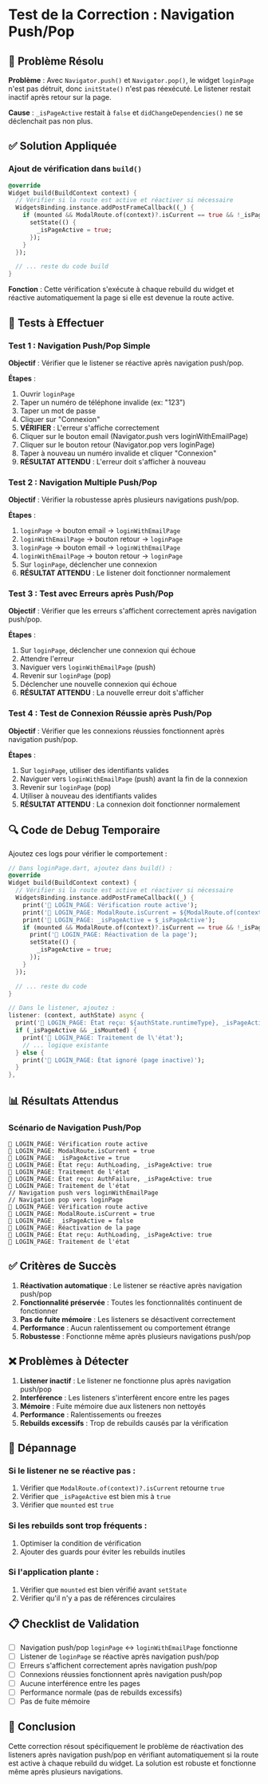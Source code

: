 # Test de la Correction : Navigation Push/Pop

## 🐛 Problème Résolu

**Problème** : Avec `Navigator.push()` et `Navigator.pop()`, le widget `loginPage` n'est pas détruit, donc `initState()` n'est pas réexécuté. Le listener restait inactif après retour sur la page.

**Cause** : `_isPageActive` restait à `false` et `didChangeDependencies()` ne se déclenchait pas non plus.

## ✅ Solution Appliquée

### Ajout de vérification dans `build()`

```dart
@override
Widget build(BuildContext context) {
  // Vérifier si la route est active et réactiver si nécessaire
  WidgetsBinding.instance.addPostFrameCallback((_) {
    if (mounted && ModalRoute.of(context)?.isCurrent == true && !_isPageActive) {
      setState(() {
        _isPageActive = true;
      });
    }
  });

  // ... reste du code build
}
```

**Fonction** : Cette vérification s'exécute à chaque rebuild du widget et réactive automatiquement la page si elle est devenue la route active.

## 🧪 Tests à Effectuer

### Test 1 : Navigation Push/Pop Simple
**Objectif** : Vérifier que le listener se réactive après navigation push/pop.

**Étapes** :
1. Ouvrir `loginPage`
2. Taper un numéro de téléphone invalide (ex: "123")
3. Taper un mot de passe
4. Cliquer sur "Connexion"
5. **VÉRIFIER** : L'erreur s'affiche correctement
6. Cliquer sur le bouton email (Navigator.push vers loginWithEmailPage)
7. Cliquer sur le bouton retour (Navigator.pop vers loginPage)
8. Taper à nouveau un numéro invalide et cliquer "Connexion"
9. **RÉSULTAT ATTENDU** : L'erreur doit s'afficher à nouveau

### Test 2 : Navigation Multiple Push/Pop
**Objectif** : Vérifier la robustesse après plusieurs navigations push/pop.

**Étapes** :
1. `loginPage` → bouton email → `loginWithEmailPage`
2. `loginWithEmailPage` → bouton retour → `loginPage`
3. `loginPage` → bouton email → `loginWithEmailPage`
4. `loginWithEmailPage` → bouton retour → `loginPage`
5. Sur `loginPage`, déclencher une connexion
6. **RÉSULTAT ATTENDU** : Le listener doit fonctionner normalement

### Test 3 : Test avec Erreurs après Push/Pop
**Objectif** : Vérifier que les erreurs s'affichent correctement après navigation push/pop.

**Étapes** :
1. Sur `loginPage`, déclencher une connexion qui échoue
2. Attendre l'erreur
3. Naviguer vers `loginWithEmailPage` (push)
4. Revenir sur `loginPage` (pop)
5. Déclencher une nouvelle connexion qui échoue
6. **RÉSULTAT ATTENDU** : La nouvelle erreur doit s'afficher

### Test 4 : Test de Connexion Réussie après Push/Pop
**Objectif** : Vérifier que les connexions réussies fonctionnent après navigation push/pop.

**Étapes** :
1. Sur `loginPage`, utiliser des identifiants valides
2. Naviguer vers `loginWithEmailPage` (push) avant la fin de la connexion
3. Revenir sur `loginPage` (pop)
4. Utiliser à nouveau des identifiants valides
5. **RÉSULTAT ATTENDU** : La connexion doit fonctionner normalement

## 🔍 Code de Debug Temporaire

Ajoutez ces logs pour vérifier le comportement :

```dart
// Dans loginPage.dart, ajoutez dans build() :
@override
Widget build(BuildContext context) {
  // Vérifier si la route est active et réactiver si nécessaire
  WidgetsBinding.instance.addPostFrameCallback((_) {
    print('🔵 LOGIN_PAGE: Vérification route active');
    print('🔵 LOGIN_PAGE: ModalRoute.isCurrent = ${ModalRoute.of(context)?.isCurrent}');
    print('🔵 LOGIN_PAGE: _isPageActive = $_isPageActive');
    if (mounted && ModalRoute.of(context)?.isCurrent == true && !_isPageActive) {
      print('🔵 LOGIN_PAGE: Réactivation de la page');
      setState(() {
        _isPageActive = true;
      });
    }
  });

  // ... reste du code
}

// Dans le listener, ajoutez :
listener: (context, authState) async {
  print('🔵 LOGIN_PAGE: État reçu: ${authState.runtimeType}, _isPageActive: $_isPageActive');
  if (_isPageActive && _isMounted) {
    print('🔵 LOGIN_PAGE: Traitement de l\'état');
    // ... logique existante
  } else {
    print('🔵 LOGIN_PAGE: État ignoré (page inactive)');
  }
},
```

## 📊 Résultats Attendus

### Scénario de Navigation Push/Pop
```
🔵 LOGIN_PAGE: Vérification route active
🔵 LOGIN_PAGE: ModalRoute.isCurrent = true
🔵 LOGIN_PAGE: _isPageActive = true
🔵 LOGIN_PAGE: État reçu: AuthLoading, _isPageActive: true
🔵 LOGIN_PAGE: Traitement de l'état
🔵 LOGIN_PAGE: État reçu: AuthFailure, _isPageActive: true
🔵 LOGIN_PAGE: Traitement de l'état
// Navigation push vers loginWithEmailPage
// Navigation pop vers loginPage
🔵 LOGIN_PAGE: Vérification route active
🔵 LOGIN_PAGE: ModalRoute.isCurrent = true
🔵 LOGIN_PAGE: _isPageActive = false
🔵 LOGIN_PAGE: Réactivation de la page
🔵 LOGIN_PAGE: État reçu: AuthLoading, _isPageActive: true
🔵 LOGIN_PAGE: Traitement de l'état
```

## ✅ Critères de Succès

1. **Réactivation automatique** : Le listener se réactive après navigation push/pop
2. **Fonctionnalité préservée** : Toutes les fonctionnalités continuent de fonctionner
3. **Pas de fuite mémoire** : Les listeners se désactivent correctement
4. **Performance** : Aucun ralentissement ou comportement étrange
5. **Robustesse** : Fonctionne même après plusieurs navigations push/pop

## ❌ Problèmes à Détecter

1. **Listener inactif** : Le listener ne fonctionne plus après navigation push/pop
2. **Interférence** : Les listeners s'interfèrent encore entre les pages
3. **Mémoire** : Fuite mémoire due aux listeners non nettoyés
4. **Performance** : Ralentissements ou freezes
5. **Rebuilds excessifs** : Trop de rebuilds causés par la vérification

## 🔧 Dépannage

### Si le listener ne se réactive pas :
1. Vérifier que `ModalRoute.of(context)?.isCurrent` retourne `true`
2. Vérifier que `_isPageActive` est bien mis à `true`
3. Vérifier que `mounted` est `true`

### Si les rebuilds sont trop fréquents :
1. Optimiser la condition de vérification
2. Ajouter des guards pour éviter les rebuilds inutiles

### Si l'application plante :
1. Vérifier que `mounted` est bien vérifié avant `setState`
2. Vérifier qu'il n'y a pas de références circulaires

## 📋 Checklist de Validation

- [ ] Navigation push/pop `loginPage` ↔ `loginWithEmailPage` fonctionne
- [ ] Listener de `loginPage` se réactive après navigation push/pop
- [ ] Erreurs s'affichent correctement après navigation push/pop
- [ ] Connexions réussies fonctionnent après navigation push/pop
- [ ] Aucune interférence entre les pages
- [ ] Performance normale (pas de rebuilds excessifs)
- [ ] Pas de fuite mémoire

## 🎯 Conclusion

Cette correction résout spécifiquement le problème de réactivation des listeners après navigation push/pop en vérifiant automatiquement si la route est active à chaque rebuild du widget. La solution est robuste et fonctionne même après plusieurs navigations.

